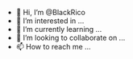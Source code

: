 - 👋 Hi, I’m @BlackRico
- 👀 I’m interested in ...
- 🌱 I’m currently learning ...
- 💞️ I’m looking to collaborate on ...
- 📫 How to reach me ...

<!---
BlackRico/BlackRico is a ✨ special ✨ repository because its `README.md` (this file) appears on your GitHub profile.
You can click the Preview link to take a look at your changes.
--->
